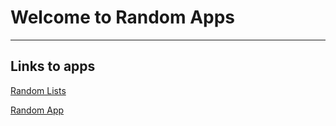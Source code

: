 # Welcome to Random Apps
---

## Links to apps

[Random Lists](random-lists)

[Random App](randomapp)


